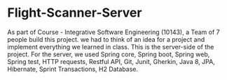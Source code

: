 # Flight-Scanner-Server
As part of Course - Integrative Software Engineering (10143), a Team of 7 people build this project. we had to think of an idea for a project and implement everything we learned in class. This is the server-side of the project. For the server, we used Spring core, Spring boot, Spring web, Spring test, HTTP requests, Restful API, Git, Junit, Gherkin, Java 8, JPA, Hibernate, Sprint Transactions, H2 Database.

